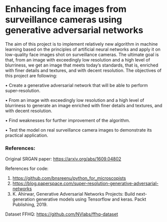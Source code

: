 # Enhancing face images from surveillance cameras using generative adversarial networks
The aim of this project is to implement relatively new algorithm in machine learning based on the principles of artificial neural networks and apply it on low-quality face images shot on surveillance cameras. The ultimate goal is that, from an image with exceedingly low resolution and a high level of blurriness, we get an image that meets today’s standards, that is, enriched with finer details and textures, and with decent resolution.  The objectives of this project are following:

•	Create a generative adversarial network that will be able to perform super-resolution.

•	From an image with exceedingly low resolution and a high level of blurriness to generate an image enriched with finer details and textures, and with decent resolution.

•	Find weaknesses for further improvement of the algorithm.

•	Test the model on real surveillance camera images to demonstrate its practical application.

### References:
Original SRGAN paper: https://arxiv.org/abs/1609.04802

References for code: 
1) https://github.com/bnsreenu/python_for_microscopists
2) https://blog.paperspace.com/super-resolution-generative-adversarial-networks
3) K. Ahirwar, Generative Adversarial Networks Projects: Build next-generation generative models using Tensorflow and keras. Packt Publishing, 2019.
    
Dataset FFHQ: https://github.com/NVlabs/ffhq-dataset
